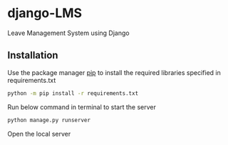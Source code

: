 # django-LMS
Leave Management System using Django

## Installation
Use the package manager [pip](https://pip.pypa.io/en/stable/) to install the required libraries specified in requirements.txt

```bash
python -m pip install -r requirements.txt
```

Run below command in terminal to start the server

```bash
python manage.py runserver
```
Open the local server
